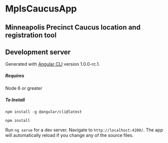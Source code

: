 # MplsCaucusApp

## Minneapolis Precinct Caucus location and registration tool



## Development server
Generated with [Angular CLI](https://github.com/angular/angular-cli) version 1.0.0-rc.1.

##### Requires

Node 6 or greater

##### To Install

`npm install -g @angular/cli@latest`

`npm install`

Run `ng serve` for a dev server. Navigate to `http://localhost:4200/`. The app will automatically reload if you change any of the source files.
